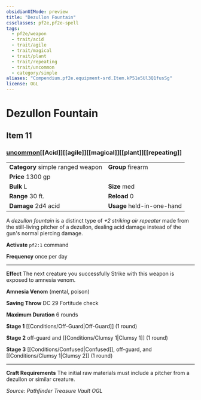 ```yaml
---
obsidianUIMode: preview
title: "Dezullon Fountain"
cssclasses: pf2e,pf2e-spell
tags:
  - pf2e/weapon
  - trait/acid
  - trait/agile
  - trait/magical
  - trait/plant
  - trait/repeating
  - trait/uncommon
  - category/simple
aliases: "Compendium.pf2e.equipment-srd.Item.kP51e5Ul3Q1fusSg"
license: OGL
---
```

# Dezullon Fountain
## Item 11
### [uncommon](uncommon "Uncommon Rarity Trait")[[Acid]][[agile]][[magical]][[plant]][[repeating]]

|  |  |
| -- | -- |
| **Category** simple ranged weapon | **Group** firearm |
| **Price** 1300 gp |  |
| **Bulk** L | **Size** med |
|**Range** 30 ft.| **Reload** 0|
| **Damage** 2d4 acid  | **Usage** held-in-one-hand |



A _dezullon fountain_ is a distinct type of _+2 striking air repeater_ made from the still-living pitcher of a dezullon, dealing acid damage instead of the gun's normal piercing damage.

**Activate** `pf2:1` command

**Frequency** once per day

* * *

**Effect** The next creature you successfully Strike with this weapon is exposed to amnesia venom.

**Amnesia Venom** (mental, poison)

**Saving Throw** DC 29 Fortitude check

**Maximum Duration** 6 rounds

**Stage 1** [[Conditions/Off-Guard|Off-Guard]] (1 round)

**Stage 2** off-guard and [[Conditions/Clumsy 1|Clumsy 1]] (1 round)

**Stage 3** [[Conditions/Confused|Confused]], off-guard, and [[Conditions/Clumsy 1|Clumsy 2]] (1 round)

* * *

**Craft Requirements** The initial raw materials must include a pitcher from a dezullon or similar creature.

*Source: Pathfinder Treasure Vault*
*OGL*